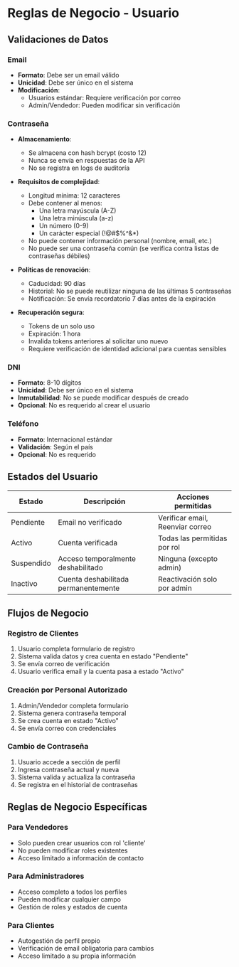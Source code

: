 # Reglas de Negocio - Usuario

## Validaciones de Datos

### Email
- **Formato**: Debe ser un email válido
- **Unicidad**: Debe ser único en el sistema
- **Modificación**: 
  - Usuarios estándar: Requiere verificación por correo
  - Admin/Vendedor: Pueden modificar sin verificación

### Contraseña
- **Almacenamiento**: 
  - Se almacena con hash bcrypt (costo 12)
  - Nunca se envía en respuestas de la API
  - No se registra en logs de auditoría

- **Requisitos de complejidad**:
  - Longitud mínima: 12 caracteres
  - Debe contener al menos:
    - Una letra mayúscula (A-Z)
    - Una letra minúscula (a-z)
    - Un número (0-9)
    - Un carácter especial (!@#$%^&*)
  - No puede contener información personal (nombre, email, etc.)
  - No puede ser una contraseña común (se verifica contra listas de contraseñas débiles)

- **Políticas de renovación**:
  - Caducidad: 90 días
  - Historial: No se puede reutilizar ninguna de las últimas 5 contraseñas
  - Notificación: Se envía recordatorio 7 días antes de la expiración

- **Recuperación segura**:
  - Tokens de un solo uso
  - Expiración: 1 hora
  - Invalida tokens anteriores al solicitar uno nuevo
  - Requiere verificación de identidad adicional para cuentas sensibles

### DNI
- **Formato**: 8-10 dígitos
- **Unicidad**: Debe ser único en el sistema
- **Inmutabilidad**: No se puede modificar después de creado
- **Opcional**: No es requerido al crear el usuario

### Teléfono
- **Formato**: Internacional estándar
- **Validación**: Según el país
- **Opcional**: No es requerido

## Estados del Usuario

| Estado | Descripción | Acciones permitidas |
|--------|-------------|-------------------|
| Pendiente | Email no verificado | Verificar email, Reenviar correo |
| Activo | Cuenta verificada | Todas las permitidas por rol |
| Suspendido | Acceso temporalmente deshabilitado | Ninguna (excepto admin) |
| Inactivo | Cuenta deshabilitada permanentemente | Reactivación solo por admin |

## Flujos de Negocio

### Registro de Clientes
1. Usuario completa formulario de registro
2. Sistema valida datos y crea cuenta en estado "Pendiente"
3. Se envía correo de verificación
4. Usuario verifica email y la cuenta pasa a estado "Activo"

### Creación por Personal Autorizado
1. Admin/Vendedor completa formulario
2. Sistema genera contraseña temporal
3. Se crea cuenta en estado "Activo"
4. Se envía correo con credenciales

### Cambio de Contraseña
1. Usuario accede a sección de perfil
2. Ingresa contraseña actual y nueva
3. Sistema valida y actualiza la contraseña
4. Se registra en el historial de contraseñas

## Reglas de Negocio Específicas

### Para Vendedores
- Solo pueden crear usuarios con rol 'cliente'
- No pueden modificar roles existentes
- Acceso limitado a información de contacto

### Para Administradores
- Acceso completo a todos los perfiles
- Pueden modificar cualquier campo
- Gestión de roles y estados de cuenta

### Para Clientes
- Autogestión de perfil propio
- Verificación de email obligatoria para cambios
- Acceso limitado a su propia información
